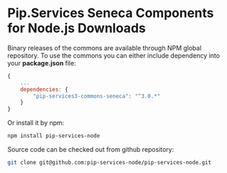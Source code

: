 # Pip.Services Seneca Components for Node.js Downloads

Binary releases of the commons are available through NPM global repository. 
To use the commons you can either include dependency into your **package.json** file:

```js
{
    ...
    dependencies: {
        "pip-services3-commons-seneca": "^3.0.*"
    }
}
``` 

Or install it by npm:

```bash
npm install pip-services-node
```

Source code can be checked out from github repository:

```bash
git clone git@github.com:pip-services-node/pip-services-node.git
```
